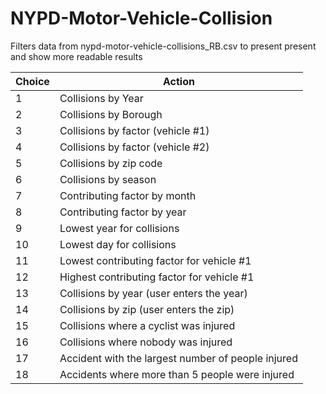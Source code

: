 # NYPD-Motor-Vehicle-Collision

Filters data from nypd-motor-vehicle-collisions_RB.csv to present present and show more readable results

| Choice | Action                                             |
| ------ | -------------------------------------------------- |
| 1      | Collisions by Year                                 |
| 2      | Collisions by Borough                              |
| 3      | Collisions by factor (vehicle #1)                  |
| 4      | Collisions by factor (vehicle #2)                  |
| 5      | Collisions by zip code                             |
| 6      | Collisions by season                               |
| 7      | Contributing factor by month                       |
| 8      | Contributing factor by year                        |
| 9      | Lowest year for collisions                         |
| 10     | Lowest day for collisions                          |
| 11     | Lowest contributing factor for vehicle #1          |
| 12     | Highest contributing factor for vehicle #1         |
| 13     | Collisions by year (user enters the year)          |
| 14     | Collisions by zip (user enters the zip)            |
| 15     | Collisions where a cyclist was injured             |
| 16     | Collisions where nobody was injured                |
| 17     | Accident with the largest number of people injured |
| 18     | Accidents where more than 5 people were injured    |
